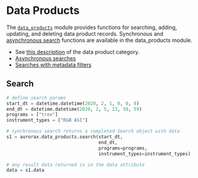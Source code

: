 # Data Products
The [`data_products`](/python_libraries/pyaurorax/api_reference/aurorax/data_products.html) module provides functions for searching, adding, updating, and deleting data product records. Synchronous and [asynchronous search](/python_libraries/pyaurorax/advanced_usage/asynchronous_search/) functions are available in the data_products module.

* See [this description](/about_the_data/categories/#data-products) of the data product category.
* [Asynchronous searches](/python_libraries/pyaurorax/advanced_usage/asynchronous_search/)
* [Searches with metadata filters](/python_libraries/pyaurorax/advanced_usage/searches_with_metadata_filters/)


## Search
```python
# define search params
start_dt = datetime.datetime(2020, 2, 1, 0, 0, 0)
end_dt = datetime.datetime(2020, 2, 5, 23, 59, 59)
programs = ["trex"]
instrument_types = ["RGB ASI"]

# synchronous search returns a completed Search object with data
s1 = aurorax.data_products.search(start_dt,
                                  end_dt,
                                  programs=programs,
                                  instrument_types=instrument_types)

# any result data returned is in the data attribute
data = s1.data
```
